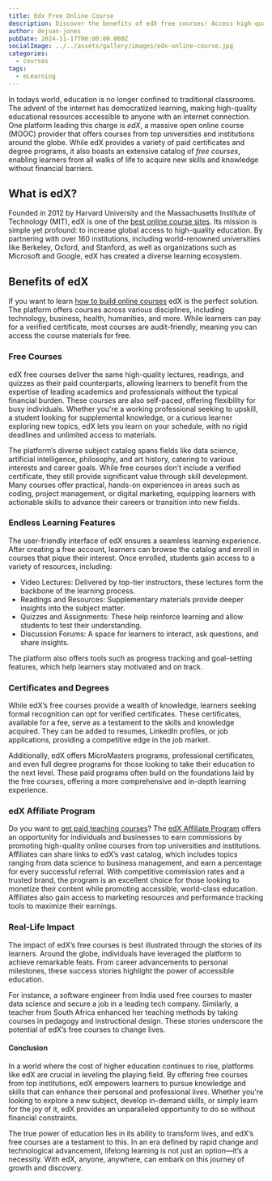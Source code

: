 ```yaml
---
title: Edx Free Online Course
description: Discover the benefits of edX free courses! Access high-quality education from top universities, explore diverse subjects, and gain practical skills at your own pace.
author: dejuan-jones
pubDate: 2024-11-17T00:00:00.000Z
socialImage: ../../assets/gallery/images/edx-online-course.jpg
categories:
  - courses
tags:
  - eLearning
---
```


In todays world, education is no longer confined to traditional classrooms. The advent of the internet has democratized learning, making high-quality educational resources accessible to anyone with an internet connection. One platform leading this charge is *edX*, a massive open online course (MOOC) provider that offers courses from top universities and institutions around the globe. While edX provides a variety of paid certificates and degree programs, it also boasts an extensive catalog of *free courses*, enabling learners from all walks of life to acquire new skills and knowledge without financial barriers.

## What is edX?

Founded in 2012 by Harvard University and the Massachusetts Institute of Technology (MIT), edX is one of the [best online course sites](/blog/best-online-course-platforms). Its mission is simple yet profound: to increase global access to high-quality education. By partnering with over 160 institutions, including world-renowned universities like Berkeley, Oxford, and Stanford, as well as organizations such as Microsoft and Google, edX has created a diverse learning ecosystem.

## Benefits of edX

If you want to learn [how to build online courses](/blog/how-to-create-online-courses) edX is the perfect solution. The platform offers courses across various disciplines, including technology, business, health, humanities, and more. While learners can pay for a verified certificate, most courses are audit-friendly, meaning you can access the course materials for free.

### Free Courses

edX free courses deliver the same high-quality lectures, readings, and quizzes as their paid counterparts, allowing learners to benefit from the expertise of leading academics and professionals without the typical financial burden. These courses are also self-paced, offering flexibility for busy individuals. Whether you're a working professional seeking to upskill, a student looking for supplemental knowledge, or a curious learner exploring new topics, edX lets you learn on your schedule, with no rigid deadlines and unlimited access to materials.

The platform’s diverse subject catalog spans fields like data science, artificial intelligence, philosophy, and art history, catering to various interests and career goals. While free courses don’t include a verified certificate, they still provide significant value through skill development. Many courses offer practical, hands-on experiences in areas such as coding, project management, or digital marketing, equipping learners with actionable skills to advance their careers or transition into new fields.

### Endless Learning Features

The user-friendly interface of edX ensures a seamless learning experience. After creating a free account, learners can browse the catalog and enroll in courses that pique their interest. Once enrolled, students gain access to a variety of resources, including:

- Video Lectures: Delivered by top-tier instructors, these lectures form the backbone of the learning process.
- Readings and Resources: Supplementary materials provide deeper insights into the subject matter.
- Quizzes and Assignments: These help reinforce learning and allow students to test their understanding.
- Discussion Forums: A space for learners to interact, ask questions, and share insights.

The platform also offers tools such as progress tracking and goal-setting features, which help learners stay motivated and on track.

### Certificates and Degrees

While edX’s free courses provide a wealth of knowledge, learners seeking formal recognition can opt for verified certificates. These certificates, available for a fee, serve as a testament to the skills and knowledge acquired. They can be added to resumes, LinkedIn profiles, or job applications, providing a competitive edge in the job market.

Additionally, edX offers MicroMasters programs, professional certificates, and even full degree programs for those looking to take their education to the next level. These paid programs often build on the foundations laid by the free courses, offering a more comprehensive and in-depth learning experience.

### edX Affiliate Program

Do you want to [get paid teaching courses](/blog/make-money-teaching-online-courses)? The [edX Affiliate Program](https://www.edx.org/affiliate-program/) offers an opportunity for individuals and businesses to earn commissions by promoting high-quality online courses from top universities and institutions. Affiliates can share links to edX’s vast catalog, which includes topics ranging from data science to business management, and earn a percentage for every successful referral. With competitive commission rates and a trusted brand, the program is an excellent choice for those looking to monetize their content while promoting accessible, world-class education. Affiliates also gain access to marketing resources and performance tracking tools to maximize their earnings.

### Real-Life Impact

The impact of edX’s free courses is best illustrated through the stories of its learners. Around the globe, individuals have leveraged the platform to achieve remarkable feats. From career advancements to personal milestones, these success stories highlight the power of accessible education.

For instance, a software engineer from India used free courses to master data science and secure a job in a leading tech company. Similarly, a teacher from South Africa enhanced her teaching methods by taking courses in pedagogy and instructional design. These stories underscore the potential of edX’s free courses to change lives.

#### Conclusion

In a world where the cost of higher education continues to rise, platforms like edX are crucial in leveling the playing field. By offering free courses from top institutions, edX empowers learners to pursue knowledge and skills that can enhance their personal and professional lives. Whether you're looking to explore a new subject, develop in-demand skills, or simply learn for the joy of it, edX provides an unparalleled opportunity to do so without financial constraints.

The true power of education lies in its ability to transform lives, and edX’s free courses are a testament to this. In an era defined by rapid change and technological advancement, lifelong learning is not just an option—it’s a necessity. With edX, anyone, anywhere, can embark on this journey of growth and discovery.